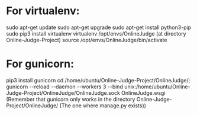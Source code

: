 # For virtualenv:
sudo apt-get update
sudo apt-get upgrade
sudo apt-get install python3-pip
sudo pip3 install virtualenv
virtualenv /opt/envs/OnlineJudge (at directory Online-Judge-Project)
source /opt/envs/OnlineJudge/bin/activate

# For gunicorn:
pip3 install gunicorn
cd /home/ubuntu/Online-Judge-Project/OnlineJudge/; gunicorn --reload --daemon --workers 3 --bind unix:/home/ubuntu/Online-Judge-Project/OnlineJudge/OnlineJudge.sock OnlineJudge.wsgi
(Remember that gunicorn only works in the directory Online-Judge-Project/OnlineJudge/ (The one where manage.py exists))
